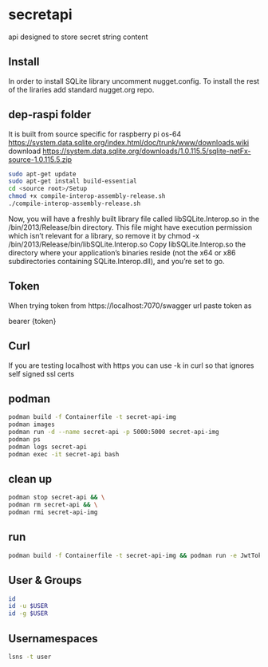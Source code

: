 # secretapi
api designed to store secret string content

## Install
In order to install SQLite library uncomment
nugget.config. To install the rest of the liraries
add standard nugget.org repo.

## dep-raspi folder
It is built from source specific for raspberry pi os-64
https://system.data.sqlite.org/index.html/doc/trunk/www/downloads.wiki
download
https://system.data.sqlite.org/downloads/1.0.115.5/sqlite-netFx-source-1.0.115.5.zip
``` bash
sudo apt-get update
sudo apt-get install build-essential
cd <source root>/Setup
chmod +x compile-interop-assembly-release.sh
./compile-interop-assembly-release.sh
```
Now, you will have a freshly built library file called libSQLite.Interop.so in the <source root>/bin/2013/Release/bin directory. This file might have execution permission which isn’t relevant for a library, so remove it by
chmod -x <source root>/bin/2013/Release/bin/libSQLite.Interop.so
Copy libSQLite.Interop.so the directory where your application’s binaries reside (not the x64 or x86 subdirectories containing SQLite.Interop.dll), and you’re set to go.


## Token
When trying token from https://localhost:7070/swagger
url paste token as


bearer {token}

## Curl
If you are testing localhost with https you can
use -k in curl so that ignores self signed ssl certs

## podman
``` bash
podman build -f Containerfile -t secret-api-img
podman images
podman run -d --name secret-api -p 5000:5000 secret-api-img
podman ps
podman logs secret-api
podman exec -it secret-api bash
```
## clean up
``` bash
podman stop secret-api && \
podman rm secret-api && \
podman rmi secret-api-img
```

## run
``` bash
podman build -f Containerfile -t secret-api-img && podman run -e JwtToken=${JWT_TOKEN} -v $(pwd)/SecretAPI/Db:/app/Db -d --name secret-api -p 5000:5000 secret-api-img
```

## User & Groups
``` bash
id
id -u $USER
id -g $USER
```

## Usernamespaces
``` bash
lsns -t user
```


